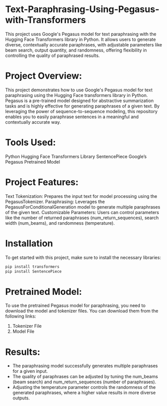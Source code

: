 # Text-Paraphrasing-Using-Pegasus-with-Transformers
This project uses Google's Pegasus model for text paraphrasing with the Hugging Face Transformers library in Python. It allows users to generate diverse, contextually accurate paraphrases, with adjustable parameters like beam search, output quantity, and randomness, offering flexibility in controlling the quality of paraphrased results.

# Project Overview:
This project demonstrates how to use Google's Pegasus model for text paraphrasing using the Hugging Face transformers library in Python. Pegasus is a pre-trained model designed for abstractive summarization tasks and is highly effective for generating paraphrases of a given text. By leveraging the power of sequence-to-sequence modeling, this repository enables you to easily paraphrase sentences in a meaningful and contextually accurate way.

# Tools Used:
Python
Hugging Face Transformers Library
SentencePiece
Google’s Pegasus Pretrained Model

# Project Features:
Text Tokenization: Prepares the input text for model processing using the PegasusTokenizer.
Paraphrasing: Leverages the PegasusForConditionalGeneration model to generate multiple paraphrases of the given text.
Customizable Parameters: Users can control parameters like the number of returned paraphrases (num_return_sequences), search width (num_beams), and randomness (temperature).

# Installation
To get started with this project, make sure to install the necessary libraries:

```bash
pip install transformers
pip install SentencePiece
```

# Pretrained Model:
To use the pretrained Pegasus model for paraphrasing, you need to download the model and tokenizer files. You can download them from the following links:

1. Tokenizer File
2. Model File

# Results:
- The paraphrasing model successfully generates multiple paraphrases for a given input.
- The quality of paraphrases can be adjusted by tuning the num_beams (beam search) and num_return_sequences (number of paraphrases).
- Adjusting the temperature parameter controls the randomness of the generated paraphrases, where a higher value results in more diverse outputs.
